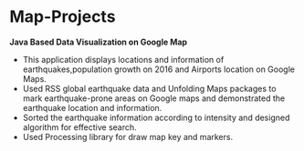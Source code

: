 # Map-Projects
<b>Java Based Data Visualization on Google Map</b>
<ul>
<li>This application displays locations and information of earthquakes,population growth on 2016 and Airports location on Google Maps.</li>
<li>Used RSS global earthquake data and Unfolding Maps packages to mark earthquake-prone areas on Google maps and demonstrated the earthquake location and information.</li>
<li>Sorted the earthquake information according to intensity and designed algorithm for effective search.</li>
<li>Used Processing library for draw map key and markers.</li>
</ul>
